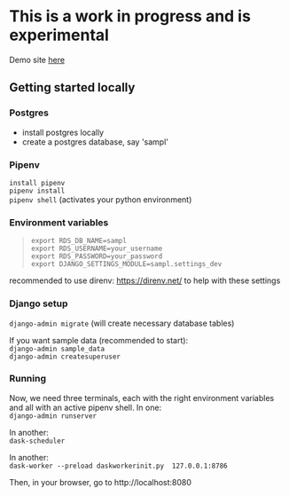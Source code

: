 # This is a work in progress and is experimental 

Demo site [here](http://samplmvp-env.eba-rhcwa63p.us-east-2.elasticbeanstalk.com)

## Getting started locally

### Postgres
- install postgres locally
- create a postgres database, say 'sampl'

### Pipenv
`install pipenv`  
`pipenv install`  
`pipenv shell` (activates your python environment)

### Environment variables
> `export RDS_DB_NAME=sampl`  
> `export RDS_USERNAME=your_username`  
> `export RDS_PASSWORD=your_password`  
> `export DJANGO_SETTINGS_MODULE=sampl.settings_dev`   

recommended to use direnv: https://direnv.net/ to help with these settings

### Django setup
`django-admin migrate` (will create necessary database tables)  

If you want sample data (recommended to start):  
`django-admin sample_data`  
`django-admin createsuperuser`

### Running
Now, we need three terminals, each with the right environment variables and all with an active pipenv shell. In one:  
`django-admin runserver`

In another:  
`dask-scheduler`

In another:  
`dask-worker --preload daskworkerinit.py  127.0.0.1:8786`

Then, in your browser, go to http://localhost:8080